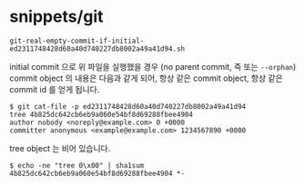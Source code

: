 # snippets/git

`git-real-empty-commit-if-initial-ed2311748428d60a40d740227db8002a49a41d94.sh`

initial commit 으로 위 파일을 실행했을 경우 (no parent commit, 즉 또는 `--orphan`) commit object 의 내용은 다음과 같게 되어, 항상 같은 commit object, 항상 같은 commit id 를 얻게 됩니다.

```
$ git cat-file -p ed2311748428d60a40d740227db8002a49a41d94
tree 4b825dc642cb6eb9a060e54bf8d69288fbee4904
author nobody <noreply@example.com> 0 +0000
committer anonymous <example@example.com> 1234567890 +0000

```

tree object 는 비어 있습니다.

```
$ echo -ne "tree 0\x00" | sha1sum
4b825dc642cb6eb9a060e54bf8d69288fbee4904 *-
```

